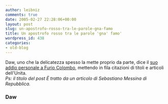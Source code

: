 ```yaml
---
author: leibniz
comments: true
date: 2005-02-27 22:28:06+00:00
layout: post
slug: un-apostrofo-rosso-tra-le-parole-gna-famo
title: Un apostrofo rosso tra le parole 'gna' famo'
wordpress_id: 438
categories:
- old-blog
---
```


Daw, uno che la delicatezza spesso la mette proprio da parte, dice il [suo addio personale a Furio Colombo](http://daw.ilcannocchiale.it/?id_blogdoc=417911), mettendo in fila citazioni di titoli e articoli dell'Unita.  
_Ps: il titolo del post Ë tratto da un articolo di Sebastiano Messina di Repubblica._




### Daw
